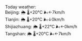 Today weather:  
Beijing: 🌦 🌡️+20°C 🌬️←7km/h  
Tianjin: 🌦 🌡️+20°C 🌬️↓0km/h  
Shijiazhuang: 🌦 🌡️+22°C 🌬️←0km/h  
Tangshan: 🌦 🌡️+20°C 🌬️←7km/h  
